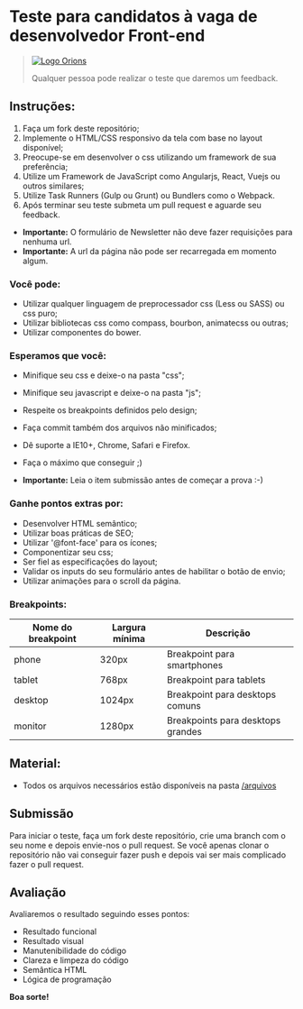 # Teste para candidatos à vaga de desenvolvedor Front-end

> [![Logo Orions](http://www.orions.com.br/img/logo_orions_sites3.png)](https://www.orions.com.br)
>
> Qualquer pessoa pode realizar o teste que daremos um feedback.

## Instruções:

1. Faça um fork deste repositório;
2. Implemente o HTML/CSS responsivo da tela com base no layout disponível;
3. Preocupe-se em desenvolver o css utilizando um framework de sua preferência;
4. Utilize um Framework de JavaScript como Angularjs, React, Vuejs ou outros similares;
5. Utilize Task Runners (Gulp ou Grunt) ou Bundlers como o Webpack.
6. Após terminar seu teste submeta um pull request e aguarde seu feedback.

* **Importante:** O formulário de Newsletter não deve fazer requisições para nenhuma url.
* **Importante:** A url da página não pode ser recarregada em momento algum.

### Você pode:

* Utilizar qualquer linguagem de preprocessador css (Less ou SASS) ou css puro;
* Utilizar bibliotecas css como compass, bourbon, animatecss ou outras;
* Utilizar componentes do bower.

### Esperamos que você:

* Minifique seu css e deixe-o na pasta "css";
* Minifique seu javascript e deixe-o na pasta "js";
* Respeite os breakpoints definidos pelo design;
* Faça commit também dos arquivos não minificados;
* Dê suporte a IE10+, Chrome, Safari e Firefox.
* Faça o máximo que conseguir ;)

* **Importante:** Leia o item submissão antes de começar a prova :-)

### Ganhe pontos extras por:

* Desenvolver HTML semântico;
* Utilizar boas práticas de SEO;
* Utilizar '@font-face' para os ícones;
* Componentizar seu css;
* Ser fiel as especificações do layout;
* Validar os inputs do seu formulário antes de habilitar o botão de envio;
* Utilizar animações para o scroll da página.

### Breakpoints:

| Nome do breakpoint | Largura mínima | Descrição                         |
|--------------------|----------------|-----------------------------------|
| phone              | 320px          | Breakpoint para smartphones       |
| tablet             | 768px          | Breakpoint para tablets           |
| desktop            | 1024px         | Breakpoint para desktops comuns   |
| monitor            | 1280px         | Breakpoints para desktops grandes |


## Material:

* Todos os arquivos necessários estão disponíveis na pasta [/arquivos](/arquivos)

## Submissão

Para iniciar o teste, faça um fork deste repositório, crie uma branch com o seu nome e depois envie-nos o pull request.
Se você apenas clonar o repositório não vai conseguir fazer push e depois vai ser mais complicado fazer o pull request.

## Avaliação
Avaliaremos o resultado seguindo esses pontos:

- Resultado funcional
- Resultado visual
- Manutenibilidade do código
- Clareza e limpeza do código
- Semântica HTML
- Lógica de programação

**Boa sorte!**
